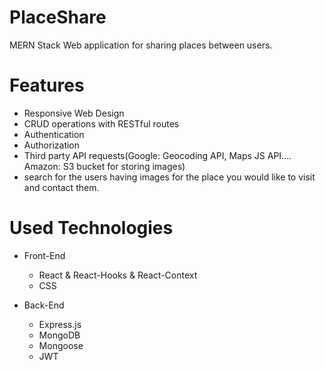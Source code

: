 # PlaceShare
MERN Stack Web application for sharing places between users.

# Features

* Responsive Web Design
* CRUD operations with RESTful routes
* Authentication
* Authorization
* Third party API requests(Google: Geocoding API, Maps JS API.... Amazon: S3 bucket for storing images)
* search for the users having images for the place you would like to visit and contact them.

# Used Technologies

* Front-End
  * React & React-Hooks & React-Context
  * CSS
  
* Back-End
  * Express.js
  * MongoDB
  * Mongoose
  * JWT  


